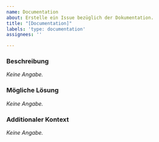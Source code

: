 ```yaml
---
name: Documentation
about: Erstelle ein Issue bezüglich der Dokumentation.
title: "[Documentation]"
labels: 'type: documentation'
assignees: ''

---
```


### Beschreibung
*Keine Angabe.*

### Mögliche Lösung
*Keine Angabe.*

### Additionaler Kontext
*Keine Angabe.*
